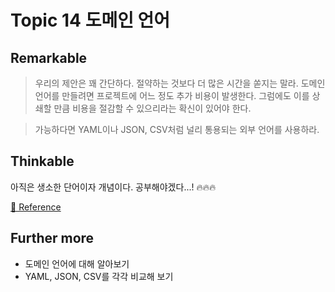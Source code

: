 # Topic 14 도메인 언어

## Remarkable

> 우리의 제안은 꽤 간단하다. 절약하는 것보다 더 많은 시간을 쏟지는 말라. 도메인 언어를 만들려면 프로젝트에 어느 정도 추가 비용이 발생한다. 그럼에도 이를 상쇄할 만큼 비용을 절감할 수 있으리라는 확신이 있어야 한다.

> 가능하다면 YAML이나 JSON, CSV처럼 널리 통용되는 외부 언어를 사용하라.

## Thinkable

아직은 생소한 단어이자 개념이다. 공부해야겠다...! 🔥🔥🔥

[💾 Reference](https://www.jetbrains.com/ko-kr/mps/concepts/domain-specific-languages/)

## Further more

- 도메인 언어에 대해 알아보기
- YAML, JSON, CSV를 각각 비교해 보기
